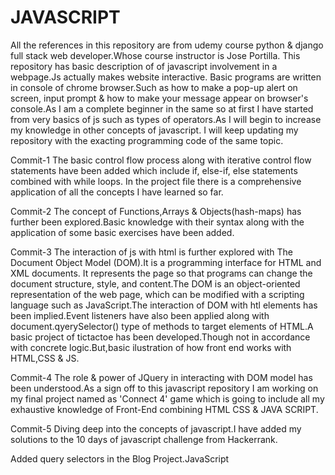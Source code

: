 # JAVASCRIPT
All the references in this repository are from udemy course python & django full stack web developer.Whose course instructor is Jose Portilla.
This repository has basic description of of javascript involvement in a webpage.Js actually makes website interactive.
Basic programs are written in console of chrome browser.Such as how to make a pop-up alert on screen, input prompt & how to make your message appear on browser's console.As I am a complete beginner in the same so at first I have started from very basics of js such as types of operators.As I will begin to increase my knowledge in other concepts of javascript. I will keep updating my repository with the exacting programming code of the same topic.

Commit-1
The basic control flow process along with iterative control flow statements have been added which include if, else-if, else statements combined with while loops.
In the project file there is a comprehensive application of all the concepts I have learned so far.

Commit-2
The concept of Functions,Arrays & Objects(hash-maps) has further been explored.Basic knowledge with their syntax along with the application of some basic exercises have been added.

Commit-3
The interaction of js with html is further explored with The Document Object Model (DOM).It is a programming interface for HTML and XML documents. It represents the page so that programs can change the document structure, style, and content.The DOM is an object-oriented representation of the web page, which can be modified with a scripting language such as JavaScript.The interaction of DOM with htl elements has been implied.Event listeners have also been applied along with document.qyerySelector() type of methods to target elements of HTML.A basic project of tictactoe has been developed.Though not in accordance with concrete logic.But,basic ilustration of how front end works with HTML,CSS & JS.

Commit-4
The role & power of JQuery in interacting with DOM model has been understood.As a sign off to this javascript repository I am working on my final project named as 'Connect 4' game which is going to include all my exhaustive knowledge of Front-End combining HTML CSS & JAVA SCRIPT.

Commit-5
Diving deep into the concepts of javascript.I have added my solutions to the 10 days of javascript challenge from Hackerrank.

Added query selectors in the Blog Project.JavaScript 

